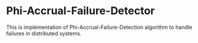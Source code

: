 # Phi-Accrual-Failure-Detector
This is implementation of Phi-Accrual-Failure-Detection algorithm to handle failures in distributed systems.
